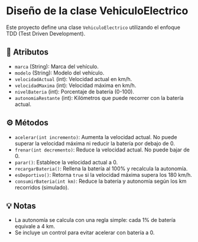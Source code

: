 # Diseño de la clase VehiculoElectrico

Este proyecto define una clase `VehiculoElectrico` utilizando el enfoque TDD (Test Driven Development).

## 🧩 Atributos

- `marca` (String): Marca del vehículo.
- `modelo` (String): Modelo del vehículo.
- `velocidadActual` (int): Velocidad actual en km/h.
- `velocidadMaxima` (int): Velocidad máxima en km/h.
- `nivelBateria` (int): Porcentaje de batería (0-100).
- `autonomiaRestante` (int): Kilómetros que puede recorrer con la batería actual.

## ⚙️ Métodos

- `acelerar(int incremento)`: Aumenta la velocidad actual. No puede superar la velocidad máxima ni reducir la batería por debajo de 0.
- `frenar(int decremento)`: Reduce la velocidad actual. No puede bajar de 0.
- `parar()`: Establece la velocidad actual a 0.
- `recargarBateria()`: Rellena la batería al 100% y recalcula la autonomía.
- `esDeportivo()`: Retorna `true` si la velocidad máxima supera los 180 km/h.
- `consumirBateria(int km)`: Reduce la batería y autonomía según los km recorridos (simulado).

## 💡 Notas

- La autonomía se calcula con una regla simple: cada 1% de batería equivale a 4 km.
- Se incluye un control para evitar acelerar con batería a 0.
